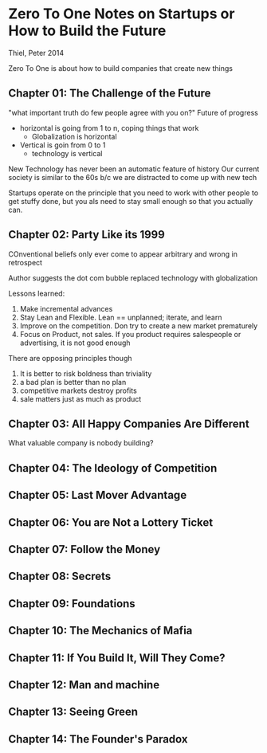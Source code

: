 # Zero To One Notes on Startups or How to Build the Future
Thiel, Peter
2014

Zero To One is about how to build companies that create new things

## Chapter 01: The Challenge of the Future

"what important truth do few people agree with you on?" 
Future of progress
* horizontal is going from 1 to n, coping things that work
    * Globalization is horizontal
* Vertical is goin from 0 to 1
    * technology is vertical

New Technology has never been an automatic feature of history
Our current society is similar to the 60s b/c we are distracted to come up with new tech

Startups operate on the principle that you need to work with other people to get stuffy done, but you als need to stay small enough so that you actually can.

## Chapter 02: Party Like its 1999

COnventional beliefs only ever come to appear arbitrary and wrong in retrospect

Author suggests the dot com bubble replaced technology with globalization

Lessons learned:
1. Make incremental advances
2. Stay Lean and Flexible. Lean == unplanned; iterate, and learn
3. Improve on the competition. Don try to create a new market prematurely
4. Focus on Product, not sales. If you product requires salespeople or advertising, it is not good enough

There are opposing principles though
1. It is better to risk boldness than triviality
2. a bad plan is better than no plan
3. competitive markets destroy profits
4. sale matters just as much as product


## Chapter 03: All Happy Companies Are Different

What valuable company is nobody building? 

## Chapter 04: The Ideology of Competition

## Chapter 05: Last Mover Advantage

## Chapter 06: You are Not a Lottery Ticket

## Chapter 07: Follow the Money

## Chapter 08: Secrets

## Chapter 09: Foundations

## Chapter 10: The Mechanics of Mafia

## Chapter 11: If You Build It, Will They Come?

## Chapter 12: Man and machine

## Chapter 13: Seeing Green

## Chapter 14: The Founder's Paradox


